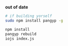 **out of date**

```bash
# if building yorself
sudo npm install pangyp -g

npm install
pangyp rebuild
iojs index.js
```
